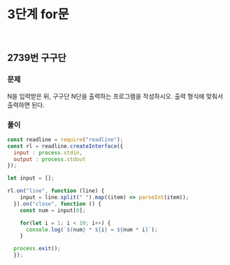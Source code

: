# 3단계 for문
<br>

## 2739번 구구단
### 문제
N을 입력받은 뒤, 구구단 N단을 출력하는 프로그램을 작성하시오. 출력 형식에 맞춰서 출력하면 된다.

### 풀이
```js
const readline = require("readline");
const rl = readline.createInterface({
  input : process.stdin,
  output : process.stdout
});

let input = [];

rl.on("line", function (line) {
    input = line.split(" ").map((item) => parseInt(item));
  }).on("close", function () {
    const num = input[0];

    for(let i = 1; i < 10; i++) {
      console.log(`${num} * ${i} = ${num * i}`);
    }

  process.exit();
  });

```
